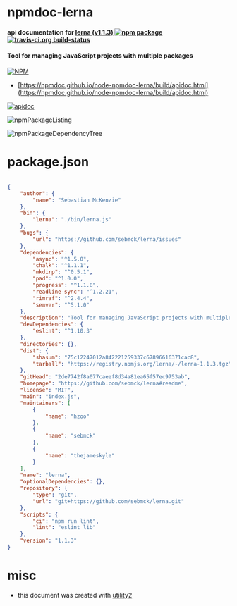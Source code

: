 # npmdoc-lerna

#### api documentation for  [lerna (v1.1.3)](https://github.com/sebmck/lerna#readme)  [![npm package](https://img.shields.io/npm/v/npmdoc-lerna.svg?style=flat-square)](https://www.npmjs.org/package/npmdoc-lerna) [![travis-ci.org build-status](https://api.travis-ci.org/npmdoc/node-npmdoc-lerna.svg)](https://travis-ci.org/npmdoc/node-npmdoc-lerna)

#### Tool for managing JavaScript projects with multiple packages

[![NPM](https://nodei.co/npm/lerna.png?downloads=true&downloadRank=true&stars=true)](https://www.npmjs.com/package/lerna)

- [https://npmdoc.github.io/node-npmdoc-lerna/build/apidoc.html](https://npmdoc.github.io/node-npmdoc-lerna/build/apidoc.html)

[![apidoc](https://npmdoc.github.io/node-npmdoc-lerna/build/screenCapture.buildCi.browser.%252Ftmp%252Fbuild%252Fapidoc.html.png)](https://npmdoc.github.io/node-npmdoc-lerna/build/apidoc.html)

![npmPackageListing](https://npmdoc.github.io/node-npmdoc-lerna/build/screenCapture.npmPackageListing.svg)

![npmPackageDependencyTree](https://npmdoc.github.io/node-npmdoc-lerna/build/screenCapture.npmPackageDependencyTree.svg)



# package.json

```json

{
    "author": {
        "name": "Sebastian McKenzie"
    },
    "bin": {
        "lerna": "./bin/lerna.js"
    },
    "bugs": {
        "url": "https://github.com/sebmck/lerna/issues"
    },
    "dependencies": {
        "async": "^1.5.0",
        "chalk": "^1.1.1",
        "mkdirp": "^0.5.1",
        "pad": "^1.0.0",
        "progress": "^1.1.8",
        "readline-sync": "^1.2.21",
        "rimraf": "^2.4.4",
        "semver": "^5.1.0"
    },
    "description": "Tool for managing JavaScript projects with multiple packages",
    "devDependencies": {
        "eslint": "^1.10.3"
    },
    "directories": {},
    "dist": {
        "shasum": "75c12247012a842221259337c67896616371cac8",
        "tarball": "https://registry.npmjs.org/lerna/-/lerna-1.1.3.tgz"
    },
    "gitHead": "2de7742f8a077caeef8d34a81ea65f57ec9753ab",
    "homepage": "https://github.com/sebmck/lerna#readme",
    "license": "MIT",
    "main": "index.js",
    "maintainers": [
        {
            "name": "hzoo"
        },
        {
            "name": "sebmck"
        },
        {
            "name": "thejameskyle"
        }
    ],
    "name": "lerna",
    "optionalDependencies": {},
    "repository": {
        "type": "git",
        "url": "git+https://github.com/sebmck/lerna.git"
    },
    "scripts": {
        "ci": "npm run lint",
        "lint": "eslint lib"
    },
    "version": "1.1.3"
}
```



# misc
- this document was created with [utility2](https://github.com/kaizhu256/node-utility2)
